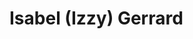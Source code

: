 # Isabel (Izzy) Gerrard

<!-- ![Header Image](https://github.com/isabelgerrard/isabelgerrard/blob/main/images/gbt-undershot.png) -->


